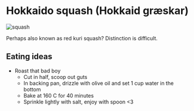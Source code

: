 # Hokkaido squash (Hokkaid græskar)

![squash](http://d17oknutsq9rw.cloudfront.net/wp-content/uploads/2016/05/13141904/Squash_1351012634-800x600.jpg)

Perhaps also known as red kuri squash?
Distinction is difficult.

## Eating ideas

* Roast that bad boy
  * Cut in half, scoop out guts
  * In backing pan, drizzle with olive oil and set 1 cup water in the bottom
  * Bake at 160 C for 40 minutes
  * Sprinkle lightly with salt, enjoy with spoon <3
